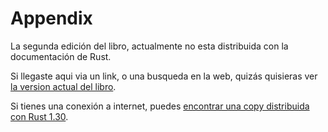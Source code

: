 # Appendix

La segunda edición del libro, actualmente no esta distribuida con la documentación de Rust.

Si llegaste aqui via un link, o una busqueda en la web, quizás quisieras ver [la version actual del libro](../appendix-00.html).

Si tienes una conexión a internet, puedes [encontrar una copy distribuida con
Rust
1.30](https://doc.rust-lang.org/1.30.0/book/second-edition/appendix-00.html).